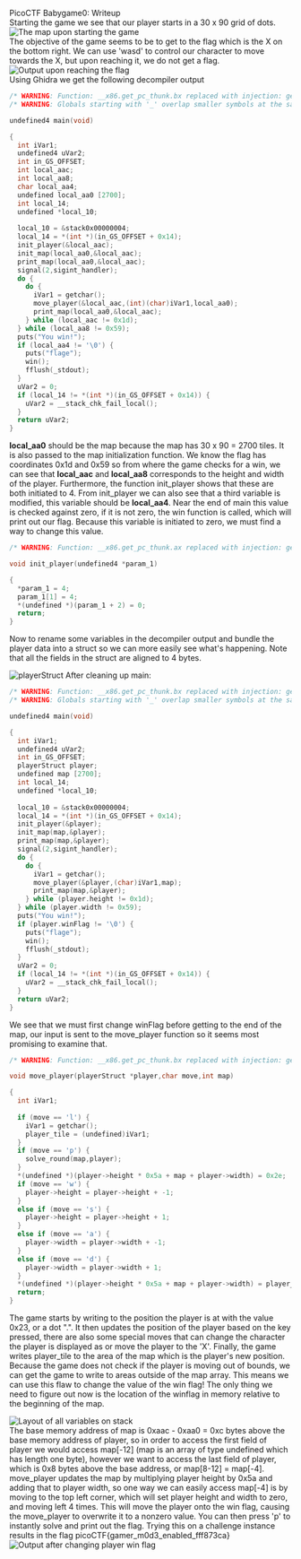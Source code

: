 PicoCTF Babygame0: Writeup
<br>
Starting the game we see that our player starts in a 30 x 90 grid of dots. 
![The map upon starting the game](images/babygameWriteup0.png)
<br>
The objective of the game seems to be to get to the flag which is the X on the bottom right. We can use 'wasd' to control our character to move towards the X, but upon reaching it, we do not get a flag.
![Output upon reaching the flag](images/babygameWriteup1.png)
<br>
Using Ghidra we get the following decompiler output

```c
/* WARNING: Function: __x86.get_pc_thunk.bx replaced with injection: get_pc_thunk_bx */
/* WARNING: Globals starting with '_' overlap smaller symbols at the same address */

undefined4 main(void)

{
  int iVar1;
  undefined4 uVar2;
  int in_GS_OFFSET;
  int local_aac;
  int local_aa8;
  char local_aa4;
  undefined local_aa0 [2700];
  int local_14;
  undefined *local_10;
  
  local_10 = &stack0x00000004;
  local_14 = *(int *)(in_GS_OFFSET + 0x14);
  init_player(&local_aac);
  init_map(local_aa0,&local_aac);
  print_map(local_aa0,&local_aac);
  signal(2,sigint_handler);
  do {
    do {
      iVar1 = getchar();
      move_player(&local_aac,(int)(char)iVar1,local_aa0);
      print_map(local_aa0,&local_aac);
    } while (local_aac != 0x1d);
  } while (local_aa8 != 0x59);
  puts("You win!");
  if (local_aa4 != '\0') {
    puts("flage");
    win();
    fflush(_stdout);
  }
  uVar2 = 0;
  if (local_14 != *(int *)(in_GS_OFFSET + 0x14)) {
    uVar2 = __stack_chk_fail_local();
  }
  return uVar2;
}
```

**local_aa0** should be the map because the map has 30 x 90 = 2700 tiles. It is also passed to the map initialization function.
We know the flag has coordinates 0x1d and 0x59 so from where the game checks for a win, we can see that **local_aac** and **local_aa8**  corresponds to the height and width of the player. Furthermore, the function init_player  shows that these are both initiated to 4. From init_player we can also see that a third variable is modified, this variable should be **local_aa4**. Near the end of main this value is checked against zero, if it is not zero, the win function is called, which will print out our flag. Because this variable is initiated to zero, we must find a way to change this value. 

```c
/* WARNING: Function: __x86.get_pc_thunk.ax replaced with injection: get_pc_thunk_ax */

void init_player(undefined4 *param_1)

{
  *param_1 = 4;
  param_1[1] = 4;
  *(undefined *)(param_1 + 2) = 0;
  return;
}
```

Now to rename some variables in the decompiler output and bundle the player data into a struct so we can more easily see what's happening. Note that all the fields in the struct are aligned to 4 bytes.
<br>

![playerStruct](images/babygameWriteup8.png)
After cleaning up main:

```c
/* WARNING: Function: __x86.get_pc_thunk.bx replaced with injection: get_pc_thunk_bx */
/* WARNING: Globals starting with '_' overlap smaller symbols at the same address */

undefined4 main(void)

{
  int iVar1;
  undefined4 uVar2;
  int in_GS_OFFSET;
  playerStruct player;
  undefined map [2700];
  int local_14;
  undefined *local_10;
  
  local_10 = &stack0x00000004;
  local_14 = *(int *)(in_GS_OFFSET + 0x14);
  init_player(&player);
  init_map(map,&player);
  print_map(map,&player);
  signal(2,sigint_handler);
  do {
    do {
      iVar1 = getchar();
      move_player(&player,(char)iVar1,map);
      print_map(map,&player);
    } while (player.height != 0x1d);
  } while (player.width != 0x59);
  puts("You win!");
  if (player.winFlag != '\0') {
    puts("flage");
    win();
    fflush(_stdout);
  }
  uVar2 = 0;
  if (local_14 != *(int *)(in_GS_OFFSET + 0x14)) {
    uVar2 = __stack_chk_fail_local();
  }
  return uVar2;
}
```

We see that we must first change winFlag before getting to the end of the map, our input is sent to the move_player function so it seems most promising to examine that.

```c
/* WARNING: Function: __x86.get_pc_thunk.bx replaced with injection: get_pc_thunk_bx */

void move_player(playerStruct *player,char move,int map)

{
  int iVar1;
  
  if (move == 'l') {
    iVar1 = getchar();
    player_tile = (undefined)iVar1;
  }
  if (move == 'p') {
    solve_round(map,player);
  }
  *(undefined *)(player->height * 0x5a + map + player->width) = 0x2e;
  if (move == 'w') {
    player->height = player->height + -1;
  }
  else if (move == 's') {
    player->height = player->height + 1;
  }
  else if (move == 'a') {
    player->width = player->width + -1;
  }
  else if (move == 'd') {
    player->width = player->width + 1;
  }
  *(undefined *)(player->height * 0x5a + map + player->width) = player_tile;
  return;
}
```

The game starts by writing to the position the player is at with the value 0x23, or a dot ".". It then updates the position of the player based on the key pressed, there are also some special moves that can change the character the player is displayed as or move the player to the 'X'. Finally, the game writes player_tile to the area of the map which is the player's new position. Because the game does not check if the player is moving out of bounds, we can get the game to write to areas outside of the map array. This means we can use this flaw to change the value of the win flag! The only thing we need to figure out now is the location of the winflag in memory relative to the beginning of the map.
<br>

![Layout of all variables on stack](images/babygameWriteup7.png)
<br>
The base memory address of map is 0xaac - 0xaa0 = 0xc bytes above the base memory address of player, so in order to access the first field of player we would access map[-12]  (map is an array of type undefined which has length one byte), however we want to access the last field of player, which is 0x8 bytes above the base address, or map[8-12] = map[-4]. move_player updates the map by multiplying player height by 0x5a and adding that to player width, so one way we can easily access map[-4] is by moving to the top left corner, which will set player height and width to zero, and moving left 4 times. This will move the player onto the win flag, causing the move_player to overwrite it to a nonzero value. You can then press 'p' to instantly solve and print out the flag. Trying this on a challenge instance results in the flag picoCTF{gamer_m0d3_enabled_fff873ca}
<br>
![Output after changing player win flag](images/babygameWriteup9.png)
